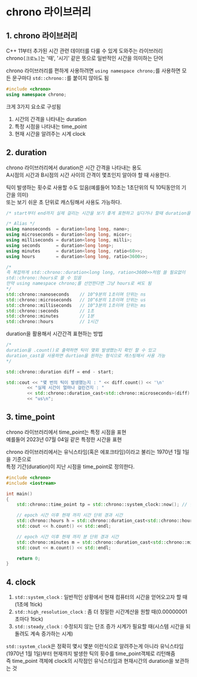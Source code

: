# chrono 라이브러리


## 1. chrono 라이브러리

C++ 11부터 추가된 시간 관련 데이터를 다룰 수 있게 도와주는 라이브러리  
chrono`[크로노]`는 '때', '시기' 같은 뜻으로 일반적인 시간을 의미하는 단어  

chrono 라이브러리를 편하게 사용하려면 `using namespace chrono;`를 사용하면 모든 문구마다 `std::chrono::`를 붙이지 않아도 됨  

```C++
#include <chrono>
using namespace chrono;
```

크게 3가지 요소로 구성됨  
1) 시간의 간격을 나타내는 duration
2) 특정 시점을 나타내는 time_point
3) 현재 시간을 알려주는 시계 clock


## 2. duration

chrono 라이브러리에서 duration은 시간 간격을 나타내는 용도  
A시점의 시간과 B시점의 시간 사이의 간격이 몇초인지 알아야 할 때 사용한다.  

틱이 발생하는 횟수로 사용할 수도 있음(예를들어 10초는 1초단위의 틱 10틱동안의 기간을 의미)  
또는 보기 쉬운 초 단위로 캐스팅해서 사용도 가능하다.  
```C++
/* start부터 end까지 실제 걸리는 시간을 보기 좋게 표현하고 싶다거나 할때 duration을 활용 */

/* Alias */
using nanoseconds  = duration<long long, nano>;
using microseconds = duration<long long, micor>;
using milliseconds = duration<long long, milli>;
using seconds      = duration<long long>;
using minutes      = duration<long long, ratio<60>>;
using hours        = duration<long long, ratio<3600>>;

/* 
즉 복잡하게 std::chrono::duration<long long, ration<3600>>처럼 쓸 필요없이
std::chrono::hours로 쓸 수 있음
만약 using namespace chrono;를 선언한다면 그냥 hours로 써도 됨
*/
std::chrono::nanoseconds	// 10^9분의 1초이며 단위는 ns
std::chrono::microseconds 	// 10^6분의 1초이며 단위는 us
std::chrono::milliseconds	// 10^3분의 1초이며 단위는 ms
std::chrono::seconds		// 1초
std::chrono::minutes		// 1분
std::chrono::hours			// 1시간
```
  
duration을 활용해서 시간간격 표현하는 방법
```C++
/*
duration을 .count()로 출력하면 틱이 몇회 발생했는지 확인 할 수 있고
duration_cast을 사용하면 durtion을 원하는 형식으로 캐스팅해서 사용 가능
*/

std::chrono::duration diff = end - start;

std::cout << "몇 번의 틱이 발생했는지 : " << diff.count() << '\n'
        << "실제 시간이 얼마나 걸린건지 : " 
        << std::chrono::duration_cast<std::chrono::microseconds>(diff).count() 
        << "us\n";
```


## 3. time_point

chrono 라이브러리에서 time_point는 특정 시점을 표현  
예를들어 2023년 07월 04일 같은 특정한 시간을 표현  

chrono 라이브러리에서는 유닉스타임(혹은 에포크타임)이라고 불리는 1970년 1월 1일을 기준으로  
특정 기간(duration)이 지난 시점을 time_point로 정의한다.  
```C++
#include <chrono>
#include <iostream>

int main()
{
    std::chrono::time_point tp = std::chrono::system_clock::now(); // 현재 시간 리턴

    // epoch 시간 이후 현재 까지 시간 단위 경과 시간
    std::chrono::hours h = std::chrono::duration_cast<std::chrono::hours>(tp.time_since_epoch());
    std::cout << h.count() << std::endl;

    // epoch 시간 이후 현재 까지 분 단위 경과 시간
    std::chrono::minutes m = std::chrono::duration_cast<std::chrono::minutes>(tp.time_since_epoch());
    std::cout << m.count() << std::endl;

    return 0;
}
```


## 4. clock

1) `std::system_clock` : 일반적인 상황에서 현재 컴퓨터의 시간을 얻어오고자 할 때(1초에 1tick)  
2) `std::high_resolution_clock` : 좀 더 정밀한 시간계산을 원할 때(0.00000001초마다 1tick)  
3) `std::steady_clock` : 수정되지 않는 단조 증가 시계가 필요할 때(시스템 시간을 되돌려도 계속 증가하는 시계)

`std::system_clock`은 정확히 몇시 몇분 이런식으로 알려주는게 아니라 유닉스타임(1970년 1월 1일)부터 현재까지 발생한 틱의 횟수를 time_point객체로 리턴해줌  
즉 time_point 객체에 clock의 시작점인 유닉스타임과 현재시간의 duration을 보관하는 것


